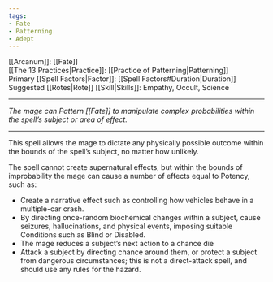 ```yaml
---
tags:
- Fate
- Patterning
- Adept
---
```


[[Arcanum]]: [[Fate]]\
[[The 13 Practices|Practice]]: [[Practice of Patterning|Patterning]]\
Primary [[Spell Factors|Factor]]: [[Spell Factors#Duration|Duration]]\
Suggested [[Rotes|Rote]] [[Skill|Skills]]: Empathy, Occult, Science

---

_The mage can Pattern [[Fate]] to manipulate complex probabilities within the spell’s subject or area of effect._

---

This spell allows the mage to dictate any physically possible outcome within the bounds of the spell’s subject, no matter how unlikely.

The spell cannot create supernatural effects, but within the bounds of improbability the mage can cause a number of effects equal to Potency, such as:
- Create a narrative effect such as controlling how vehicles behave in a multiple-car crash.
- By directing once-random biochemical changes within a subject, cause seizures, hallucinations, and physical events, imposing suitable Conditions such as Blind or Disabled.
- The mage reduces a subject’s next action to a chance die
- Attack a subject by directing chance around them, or protect a subject from dangerous circumstances; this is not a direct-attack spell, and should use any rules for the hazard.
